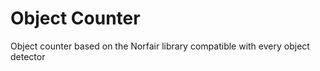 # Object Counter
 Object counter based on the Norfair library compatible with every object detector
